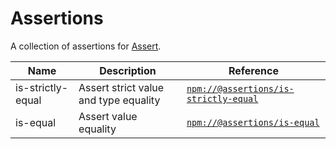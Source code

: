 # Assertions

A collection of assertions for [Assert][pr-mpt/actions-assert].

| Name | Description | Reference |
| ---- | ----------- | ------- |
| is-strictly-equal | Assert strict value and type equality | [`npm://@assertions/is-strictly-equal`][@assertions/is-strictly-equal] |
| is-equal | Assert value equality | [`npm://@assertions/is-equal`][@assertions/is-equal] |

[pr-mpt/actions-assert]: https://github.com/pr-mpt/actions-assert
[@assertions/is-strictly-equal]: https://www.npmjs.com/package/@assertions/is-strictly-equal
[@assertions/is-equal]: https://www.npmjs.com/package/@assertions/is-equal
